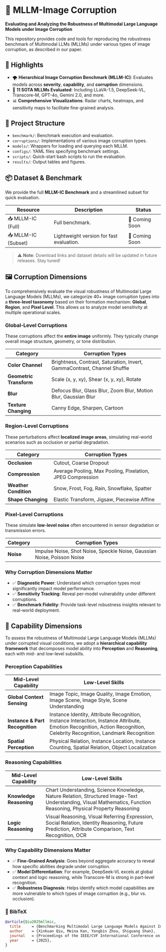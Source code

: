 # 🧪 MLLM-Image Corruption
**Evaluating and Analyzing the Robustness of Multimodal Large Language Models under Image Corruption**

This repository provides code and tools for reproducing the robustness benchmark of Multimodal LLMs (MLLMs) under various types of image corruption, as described in our paper.

## 📌 Highlights

- 🌪️ **Hierarchical Image Corruption Benchmark (MLLM-IC)**: Evaluates models across **severity**, **capability**, and **corruption** dimensions.
- 🧠 **11 SOTA MLLMs Evaluated**: Including LLaVA-1.5, DeepSeek-VL, Transcore-M, GPT-4o, Gemini 2.0, and more.
- 📊 **Comprehensive Visualizations**: Radar charts, heatmaps, and sensitivity maps to facilitate fine-grained analysis.

## 📂 Project Structure

- `benchmark/`: Benchmark execution and evaluation.
- `corruptions/`: Implementations of various image corruption types.
- `models/`: Wrappers for loading and querying each MLLM.
- `configs/`: YAML files specifying benchmark settings.
- `scripts/`: Quick-start bash scripts to run the evaluation.
- `results/`: Output tables and figures.

## 📦 Dataset & Benchmark

We provide the full **MLLM-IC Benchmark** and a streamlined subset for quick evaluation.

| Resource                         | Description                              | Status            |
|----------------------------------|------------------------------------------|-------------------|
| 📥 MLLM-IC (Full)       | Full benchmark. | 🔄 Coming Soon     |
| 📥 MLLM-IC (Subset)| Lightweight version for fast evaluation.            | 🔄 Coming Soon     |

> ⚠️ **Note**: Download links and dataset details will be updated in future releases. Stay tuned!


## 🖼️ Corruption Dimensions

To comprehensively evaluate the visual robustness of Multimodal Large Language Models (MLLMs), we categorize 40+ image corruption types into a **three-level taxonomy** based on their formation mechanism: **Global**, **Region**, and **Pixel Level**. This allows us to analyze model sensitivity at multiple operational scales.

### Global-Level Corruptions

These corruptions affect the **entire image** uniformly. They typically change overall image structure, geometry, or tone distribution.

| Category             | Corruption Types                                                              |
|----------------------|-------------------------------------------------------------------------------|
| **Color Channel**     | Brightness, Contrast, Saturation, Invert, GammaContrast, Channel Shuffle     |
| **Geometric Transform** | Scale (x, y, xy), Shear (x, y, xy), Rotate                                   |
| **Blur**              | Defocus Blur, Glass Blur, Zoom Blur, Motion Blur, Gaussian Blur              |
| **Texture Changing**  | Canny Edge, Sharpen, Cartoon                                                  |


### Region-Level Corruptions

These perturbations affect **localized image areas**, simulating real-world scenarios such as occlusion or partial degradation.

| Category             | Corruption Types                                                              |
|----------------------|-------------------------------------------------------------------------------|
| **Occlusion**         | Cutout, Coarse Dropout                                                        |
| **Compression**       | Average Pooling, Max Pooling, Pixelation, JPEG Compression                   |
| **Weather Condition** | Snow, Frost, Fog, Rain, Snowflake, Spatter                                   |
| **Shape Changing**    | Elastic Transform, Jigsaw, Piecewise Affine                                  |


### Pixel-Level Corruptions

These simulate **low-level noise** often encountered in sensor degradation or transmission errors.

| Category    | Corruption Types                                                       |
|-------------|------------------------------------------------------------------------|
| **Noise**   | Impulse Noise, Shot Noise, Speckle Noise, Gaussian Noise, Poisson Noise |


### Why Corruption Dimensions Matter

- ✅ **Diagnostic Power**: Understand which corruption types most significantly impact model performance.
- ✅ **Sensitivity Tracking**: Reveal per-model vulnerability under different corruptions.
- ✅ **Benchmark Fidelity**: Provide task-level robustness insights relevant to real-world deployment.


## 🧠 Capability Dimensions

To assess the robustness of Multimodal Large Language Models (MLLMs) under corrupted visual conditions, we adopt a **hierarchical capability framework** that decomposes model ability into **Perception** and **Reasoning**, each with mid- and low-level subskills.

### Perception Capabilities

| Mid-Level Capability         | Low-Level Skills                                                                 |
|-----------------------------|-----------------------------------------------------------------------------------|
| **Global Context Sensing**  | Image Topic, Image Quality, Image Emotion, Image Scene, Image Style, Scene Understanding |
| **Instance & Part Recognition** | Instance Identity, Attribute Recognition, Instance Interaction, Instance Attribute, Emotion Recognition, Action Recognition, Celebrity Recognition, Landmark Recognition |
| **Spatial Perception**      | Physical Relation, Instance Location, Instance Counting, Spatial Relation, Object Localization |


### Reasoning Capabilities

| Mid-Level Capability         | Low-Level Skills                                                                 |
|-----------------------------|-----------------------------------------------------------------------------------|
| **Knowledge Reasoning**     | Chart Understanding, Science Knowledge, Nature Relation, Structured Image-Text Understanding, Visual Mathematics, Function Reasoning, Physical Property Reasoning |
| **Logic Reasoning**         | Visual Reasoning, Visual Referring Expression, Social Relation, Identity Reasoning, Future Prediction, Attribute Comparison, Text Recognition, OCR |


### Why Capability Dimensions Matter

- ✅ **Fine-Grained Analysis**: Goes beyond aggregate accuracy to reveal how specific abilities degrade under corruption.
- ✅ **Model Differentiation**: For example, DeepSeek-VL excels at global context and logic reasoning, while Transcore-M is strong in part-level recognition.
- ✅ **Robustness Diagnosis**: Helps identify which model capabilities are more vulnerable to which types of image corruption (e.g., blur vs. occlusion).

### 🔖 BibTeX

```bibtex
@article{Qiu2025mllmic,
  title     = {Benchmarking Multimodal Large Language Models Against Image Corruptions},
  author    = {Xinkuan Qiu, Meina Kan, Yongbin Zhou, Shiguang Shan},
  journal   = {Proceedings of the IEEE/CVF International Conference on Computer Vision (ICCV)},
  year      = {2025},
}
